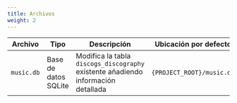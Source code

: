 ```yaml
---
title: Archivos
weight: 2
---
```


|Archivo|Tipo|Descripción|Ubicación por defecto|
|---|---|---|---|
|`music.db`|Base de datos SQLite|Modifica la tabla `discogs_discography` existente añadiendo información detallada|`{PROJECT_ROOT}/music.db`|
